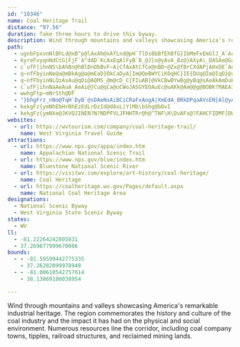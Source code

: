 ```yaml
---
id: "10346"
name: Coal Heritage Trail
distance: "97.56"
duration: Take three hours to drive this byway.
description: Wind through mountains and valleys showcasing America's remarkable industrial heritage. The region commemorates the history and culture of the coal industry and the impact it has had on the physical and social environment. Numerous resources line the corridor, including coal company towns, tipples, railroad structures, and reclaimed mining lands.
path:
  - ugnbFpxvnNlBhLd@xB^p@lAxAh@xAfLnd@pH`TlDsBbBfEhBfG}IbMeFxEmGlJ_A`AcBdA}YfHqM~DoHrCq|@d`@sEfBk_@hPyBr@}Cp@iCXcCJsCCcDSwHuAqFg@iC@gE^aDp@oC|@ySdJeb@bJsAd@cEvBmCbC_BhBiAxBmVtp@cBlDsAfB_BzAqFxDcFpEy@rAYdAEvBHdAnBfGh@dCD`@?dAKjAiAxDMdBl@hGJlCOjAi@zAe@p@sB`Ba@n@]|@ObA?tARhBjDxO`@jCCpBm@fGBz@NpAl@~AlJhO^z@NvAEt@S~@s@lAq@\mElAYR]r@_@jBC`AVvBn@tA|AdBZjA?~A_@lA_@`@e@XiAHmNwCeDa@_AF}@XgHrDiAhAgDbGuPhTmA`A{Bv@_Al@sCjFuEnFuBlDsAxAmBp@mEPsGvB{@j@m@l@gEpGeB`B}JzEuExCwDvEoG|JgAdA{@\_Db@eAX_Aj@mEpDmAh@mU~GsK`EcCxA}AxAyAfCaDjJmAlCmArAqDzBoAlAmHtNkJrMs@lAcFxLcBfDmCxDwGhHi@fA_@hBE~ANtNX|G?rCOpCcAvEyA~CmFjIs@tByAfG_AlBWXiAn@eF`A}Aj@mAdAuDfFiA`CkI|U[`BIvACtBL|CjApJl@rBnBfDfC~BrJpClInBzBv@^Zd@z@h@bCNjBAZOn@y@zASx@Cr@HlGNfDAxCa@lBoAfCUbA_A|Ie@lHJzGDn@R~@nCnHRfB?xBIlBg@fESvAm@nBu@dEm@rHw@`CuBdEoB~Ci@l@_DrBkClCiAr@yBf@aKV_AJcBn@_CbBaDz@}E|BYNsBvD_ArBYrB_@r@[P}AFs@PwEtCk@x@cBtD_@hAOz@SlGFrBSjAc@tAYvBCxGG`Aa@fBuBdGYlACz@\bFFzCu@nILrAb@bAxD`D\ZXj@VjBLfCCrAMlAa@xAcJfScC~DwDvEiBrCi@n@qAt@eDx@}ABqIkBkACaAV}KzEiAPqIX}DQyA_@mAy@sB}C_Aq@yP_Js@U_AIkAj@c@b@mC`D_BfCsApCc@nA_AvFcBvHo@xAeAdAaAd@mATaSrC}ACcGoAcAGu@F_@J}@x@iBdDWp@_@hAU`AGZIz@ClA`@xGGhJV~C?|@KhAu@xDc@jAq@dAwFnDmB|AmDnDgM`OmCrBg@`AOt@G|@D~AH^d@lAf@h@p@`@bCv@rCl@~LpAbBz@rAzAZtAHhDc@jCeAhCW|@UzFBvBL^TXfJvFhBr@rDtBbAfAdBbE`EdHn@`Bx@~C~AnHh@pBlCzH|BfL~@fCt@vA|AzAfHjDxA`AXj@Rn@Dz@Er@]bAYd@oGxE}MzGiAx@_BjBiA~AYr@[jBSfDo@dB}AlDgBrBkDxPcBbEs@|CUpCw@vNa@hDm@hCuAlCmA~@s@Xu@JeBWgCaA_Aq@s@u@k@_AwA_Dy@gAoCkBaAa@wACqAb@w@t@gAjB_AnF?xBzDhStFfMxCnMtAjF\tC?~AIrAa@`Bm@hA{EbHmBrB{UtRoA`BmAjB_ArBYfBMzOGjB_@lBq@x@k@XkAR}AMs@WmDsBgEo@e@]_BsBi@Yi@K_ANy@h@c@~@OrA@h@VlAhFnNfAzA~EbElBt@fGdAlBLxA?vCSxDm@~@?vD`AnA|@r@~@x@hBZdBHpAErC}@hGEfABrAJbAj@hBLVVb@f@h@tAx@bKlB~Bv@bBr@~C`C~IrIh@|@X|@NdB?bBYbBcClE_@hASlA?nCh@lCh@|@v@z@~EpD|CtA`JxCx@d@hBjBrAxCp@nDH`CK|BaGj\Ur@cAvAu@h@o@VwAR{F^{@RiAr@sEvEyBhAsB\qGE}@PaA`@gAdAy@~AeA|FcAvBs@r@{@j@{IzCy@^cA|@u@~@aCbEiEzKsAlB_A|@qChBqOlH_C^oCNaBNi@V_@d@Sf@K`ABp@Jr@zJvSj@hCHtBElAOxA_@hAi@bA_CrC{ElE}FlHsAxCa@`CGvDb@tDhBtKpBxHFx@DbBQ|Dc@dCi@`BiAxAsEzCcA~@_BxBy@dBaCnJe@pEiBtL?j@L`@T`@\Z|A\nJ~@tB~AfAlAIPCl@G^^f@\n@xAbCP^}@@e@?mA@}B@WBI?s@CQ@ODKFKFKHcAt@_@\WVMT]v@c@VMNGF_DxBg@fA?`@KVcDnGyCrCi@P}DUGkCKqAUeA}GeN]mA?u@T}AzBsJJwAK{@Sw@Yg@sE_E_@g@g@eB[mCDe@Re@bEgEn@{@h@wARsBGm@Sq@wCsDiAgCUsBMiEU_BYkAs@_BeMwSeDkEwCuB{MuGmAwA[y@Ms@EqAH_A~AiFVkAJoACyCi@yP?mBLsCpAuKNoCBeCOsEYgCe@eCgBeH[{C?uDRaEMqBg@sBi@aAk@k@iJqGw@_@_Bg@}BUyBHgGbByARaIEsBQsAS{Ae@oJyFcAi@eBq@iA]iDi@mCO}ABiu@`EyFl@}DrAwG~DsAf@aH|@uA`@iPzIyAVyA?iB[eAe@iZoRo@q@_AuB_@qBW{C]iBw@sAm@i@k@UsASu@HuAl@mCtBsAX}@?sJaDcDe@kGEiRJyCSsB{@wCeCkBgA}@U}AIoBZ_Af@y@p@iAjBiB`Fm@fAaAdAeDdCeA`BO|@?zATjAl@hAf@^b@TfAHxCGhAFbBh@lBrAdA`Bt@rB^`CFbBK~BQtAaDbLOdACjAFdBbAbF?hAI`Ae@pA_@f@aE~BaAnAg@bA]nAeC`Q_BrDsAzBo@bBMt@CdALdBr@lBx@xA\|@P|A?dA_@fCwDhPUnBIbB?jB^~EHlCEjB]fDe@lBk@zA{A~B_BdBcB~@{GhC{BdBmC`Cu@|@c@z@}AxE{@jBiB`CgGlGs@f@s@XyEn@}@`@_@b@i@|@_@jBUjIY`BcAdBmErC{@tAS|@?ZZdGAt@c@rB[d@i@^}AVkE}@iA?kAb@cF|EiAx@eAh@_Df@sIQcAR{Ap@gAfAo@nAcCjHcBbE{FvJ{@x@y@X_AHoAQcBeAcDaDiAy@mCcAaE{@iBDwHdB_A@wAYoAaAo@qAsBmHeBgFmCaHiB{DeHyLyUs^yDyFmBoBcBcAsG_BiAm@cBoAiAoAo@_AiAiCi@gBc@_COkBEyKSgCWsA}@_C{HkK_@y@c@oBOoAkA{YC}C~AgSnA{OfCyVHqDSsD[yB}@iD}F_Ne@sAsCmJa@aAq@eA{IsGoAm@aHeBcB}@cHcHcBmBi@aAi@gBiAyKc@iBo@wA_CkCeAgBqCmKo@aBuAkCq@y@sGiFcAq@yAQy@Ds@T{@n@g@v@Wt@g@xEUx@g@bA{@x@gAb@eAJiB[mAs@eBo@o@EwAPu@b@_@b@cFrHsBxBi@b@eAb@gDj@IcMLwA^gB~EgL\mB?{AYkB}AsDiAuBcAoAoAgA{Ay@aB[kLe@cE]cFy@cEmBmA_A_AiAaA}Ay@kBk@yBOgC?oALeBPmA^kAbAgBjAmAx@i@xJaEbBsAx@mAn@qA\gAPmAZ{HB}AYyF?cCh@qC`A_B`@g@nAw@vAYlAAjAL`JvBr@SNi@?k@]iA}FsNe@aCG_C`@aEhCyKnA_ClD{Dh@sAN_ABeAIiCy@sDmAwBeDyD_EiDu@gAm@oAk@}BYmDBiBPgBVy@t@qArDcC|As@~Ai@bCe@jEYpANbA`@bFjCnHzEf@D\YBQ?w@wAiFeB}KIsELgGCoCy@_Ko@wDy@_BgEsD_AgAoIuM{AsBcB_Ds@yAkAoDwBeJKyBHmARkAj@mAz@_AzEyAxHm@|A_@hAm@hAmAx@wA^mAXyB@eCoAeWk@sC}BuGcCkEYgAE_AHg@^_A|EoJhAkE`AuC|DsHjDiKd@eCx@_NEm@Sm@o@s@oBs@sHcAaB_@mAo@eAiAyAmCs@yByBkPYwAe@u@y@SwLnB{DGiAYy@c@yC{C}AyBsAsCuFeTwCqG]yA[mC?gCZmBp@wAnAoA~Aw@n@K~ADfExAjGdA~@FhBOf@Wz@aAl@wA\gBRyBGuQJaE_@sLmB_\AyD@{FHkAfByC^]hBu@~@O~AIvIbBhALfA?hB]rDcBjBwAfDmD`CuClImIrEyBhNkJnDwElC}Ad@g@h@qAHmAO_Bo@sAgEgEuAq@eASgBMySg@{Di@cNmD{CgBmBoBu@uAc@aBUyAU_D?}ATsDNwFh@_EX}GHaCCwA_@mFyBsHi@y@qKgK_IgFuCsAy@m@y@_AyBoDcDkDWk@q@mD}BiGwCeM[s@yBoBUSE_A?wAA_B_@AcA?uAD@gBzHc@lAa@t@q@lCuEb@c@j@OfDHhBPfGlBdQlDvADd@Er@U~@i@lHuFdFkDlAyAT]nGeNf@_CVcEEqDOsBoAsESeAiBwPOeAYmAoA_DyAyBeAmAqGmFmAs@eCcAw@a@i@]i@]]WY]OSMWMYeAwDCI?S?QF]DMHKHKFEXMd@OZGf@GpAGdCOx@OrAy@x@oAJY`AkD`@iBFu@G_AYiA}AkCeAaBW[q@k@iD{A}E}C}Ay@mE}A_@Iq@@]BaAP{@Rs@Rs@Tq@Z_@Rc@ZQNm@l@wBzB{BlDWV[XYTUJYJ[Hm@FyCZO@W?SC[GQIq@_@sSwN_Bk@iFg@yAi@aEiDa@q@Ys@I{BZqD[eD@{AlBeFrCgFx@aD^eDDwBEoC^uEh@kAfCsBxAgB|@k@\GzHLfCSr@[xAyAxDiCnAg@|CYrBFbBj@`F`DbCrBj@VjA@f@a@N_@BkASsAuEwKeBeHcBsIo@{GOuKBaGGu@Qq@w@eBeB_DYy@[mCM_@[_@]Y{MiEiPaHwIyAsFo@wCSm@Da@D{@\gBtAs@zAgIlUYf@_Al@y@?mAOuAi@qEuDiAwAk@_A_BoDk@qBKgA_@{Qe@uAmBkAcG_CyD_AgBSyAJw@Pw@`@}@~@c@x@kBzFi@PgAQ_B_A_A}A]cBe@yE_@_Bo@aB_BaCqB}AmA]}@AgAHoA`@wAxAyBfF_ApAy@l@o@V}BJy@OiAm@iD_E_KgJ_By@yC[s@]iB}A_AWwKV{Fr@s@?aAKaA]gCoAkAc@]EkDPeKxBaId@}Ax@cC~BoAz@yA^sALcCUkKmCmHqCcDyAeHyDeBm@cBQigAxFsGDcYG_HR_AWqF}D_BO}DVo@G_AcA{I}MeBgBmB_A}EoAyEs@_Ng@wAg@{G{DOAS?u@LK@KAKEOMCMAO?IHuAAi@gBgEyBmDwE{E_DyBiI_C[EQASAYESGyDgBiBsAyBsBq@[{@FwIzCeNbAu@KiAyAm@YgTsDeA?cBd@c@ZoAjB_@Js@Qs@iBk@i@mDaAoBY}PjAmJByAh@yBdBs@Lo@QiAmBcAk@uADgCr@e@D}@QkAs@{Ce@y@_AKc@IeBSy@Wg@g@]sHkBaDUmAi@_DiB_BYYQuAkEoH{KK{@NmCIqA_@s@mAe@UUEo@RyACg@yA_D?_@Ta@XKxAJr@Kh@SxByAnAgA^q@Ty@t@aIJeC?gCsBy{@WcDoCiJuBoP}BgJm@_Bq@eAmAiAsBwA{@eAi@yAWaB_BeQHeGiAqQi@wG_AsIDgCfAsDJ{AIsGi@{L]Jw@DmCFya@x@{HX_EXoPpBqFCsAc@{@Qk@Qo@Uy@_@mAs@[WGEWW]Yi@q@qC}DoDqHkDiHgEuIMWM?yA_DsBwDy@iAi@q@wAaBqCmCoDsCsCaBsBaAoBu@uEkA{KkC{Ag@eFsCwCkCeAsAiAsBuAsC]gAs@mCsBaImAkFk@kBm@oAq@iAU]kA{A}IkLeEmFc@c@gAaAgAeAa@WyE}CsGeE{T{NyCqBeBmA}AqAkAeAeA_Aa@a@mByB}@cAcAkAaCwCsBeCwDqEsA}AAUcAoAOWi@o@KM_E_FkB}B}@iAuEqFqOqOMCkBkBY]Ye@[s@o@cB]uAUcBDg@EcDB{BHsAD[TqDE_@LqBLmCEgCSeBk@_Cc@iAoAmBsB_ByBw@oY_BiIgAuI_B}AMqCEoFGo@KyAq@uBeBy@gAs@yAmA_Ec@y@eAgAiB{@gLqCwU_FiCy@aBoAqAqBwByH_AmBgAsAuAmAuBy@_PkCyNy@yADyAXmDvB}Cz@aMp@iBEsHeAgBGeGZ_@IkBLy@KqAm@eCxAgDt@qr@pEmAXsAf@mBfAiBtAkw@|q@iAr@gBl@oB\sBCyeAiNcEa@gDCsC\_TnGcSfFsXdIgHhBgEh@cB@sBMqDq@eTcGgk@sWmCyAeBwAwByBaKkPwBuCoDkDcCgBcCuAcCe@mFWeABcANuAv@kFtFiBhAiBb@uFb@kEDoRyAeDq@uAq@uAgAw@aAo@kAm@yA_@_B}Jot@IiBNiCbBsEDSb@mAt@eCRmCEmBSsA]kAuFwLc@sAc@}BOcBIwB?eCR{ECyAK_Bc@oBy@_BmAqAuToNcB{AiBcCmEoImCmEcLoLaAq@iBe@iACiAHoA^ea@~Qw@r@Ul@_ArGo@bBiDxGiAlAi@XcATaGHiBj@iAr@sF~HgAfAoA`AyD|AcOtCuAB_BWuAm@uAsAk@eAc@kAcAwFy@cCiEmIw@aA{@y@eNyHiCgAcHkC{AUyE]_@Ic@]e@i@w@k@
  - kyreFvyqnNdCtG|FjF`A^dAD`KcAxEqAlFyB`B_@J[n@yAvA_Bz@}AXyA\_DASAe@Ga@Mu@UwA
  - c`ufF|ihnNS\bAhBn@hBlDnObBvF~A|CfAxAtCfCe@nBD~@Zx@fBrCXdAPjAHxDE`Ae@fD@lCGdAcAjEsBvNu@_@}AeA_@?wDxG
  - q~nfFbyinNe@a@mBkAg@a@mEaD}DkCaDyA[Im@QeBWYCiKOqHC}IE{DUq@Im@IqD}@sPgEiPgEuD}@kBm@yG{AyAKcHOaZi@uCU_HqAqFeAw@A{@x@
  - q~nfFbyinNLQzAsAu@qDi@AQMS_@m@cD_C{FIuAB}@VkCBwBYwBg@yBq@sAeAkAmDuBiA]kBUgCcBwBy@C[XmDB}@H_@bBgCnA{@Tw@BmAYqAs@mAk@a@}E}BYo@C}@Tm@|Bu@pFiFH{@Kw@CmATmBhA_CX_BJsBUmBe@yAgHePyDwHw@iDDsB\qAd@o@f@[`B_@x@?tANx@CtA_@p@e@h@s@b@y@TaANeAAoCg@kERy@^a@bAo@lGaBhBaBdBiAvAoB~@eCx@oCh@qCZkCl@wL?aAOiAsB}HoBqCmA_C}A}Bu@i@o@SiBWeEMkE?mASoAgAi@sAOqAOWk@YK[BwAN{FZeB|@aDJaAG}CV}FKy@cC_Eu@y@wCqC_CyAmAyAa@cAw@kGUe@wDyDiBuHOYcBiB_B}@uAsA{D_DgCuFsFuFmHkNg@aBOuC`@yCjAwEHiF_AyDUe@cEyEqCsDu@sC}@sEB{FmDyEmB_AcCa@eBeAs@eAwB{AyB{@_EQwAQoBq@cBCo@RcCtCa@VeDf@{OlA_CJoDdBGPB|@MV}G`G}DfCiAh@
  - c`ufF|ihnNaAeAuA_AeAi@}Cu@qCa@uCWoJASGYEOAuEc@uAKk@Am@@g@BOBK?MAEAIAXdFy@r@iCpC_An@mBd@iEVm@CcD}@kEsD_CqCuAgD{@mH]eA}DuGaC_Ju@iB{CwFwAyA}CmAmXmEkFmAsEgBie@oUsIyDuBk@uDi@_k@wDoVsA}@IIEg@?a@@k@DqANa@w@[i@IE]IiEiB}CsByBmB}DsEgIiMoAaBaKsIcBeB}VyYqE}DgCuAuFqBoaA}TsEuA_CkA}NgJqqAsz@cBu@_AMiBRgBdAe@p@oBhEwBvDcEnGoAj@cEdAiARu@?{Dy@oA@aErA
  - wwhgFtp~mNrSth@DF
  - "}bhgFrz_nNo@TqH`DyB`@sDAeNsAiBCiCRaFxAogA|XmEdA_BRkDPqaAVsEN}Al@yApAwGzJuA~A}A`A_E~Ag@b@i@fAU`BcC|e@@lAfAxGpI~a@~ApE`I`RTfARrAtAb\\FtGYzKYdHYxBsBnIcA`CqKfQqFdG]t@s@xC]dAk@z@iAdAaAb@}@NgBGmAe@iDsBm@q@WmAC_Ah@uHDkBEy@Ss@m@aAuA}Ay@Y_EIoFw@qFv@iEYw@@m@Lc@X_CpDm@Re@E_@SY_@[qA_A}Bq@wCUk@i@g@eAg@cCe@}CKiDFs@EsDiB_BwAeG{I_BsCc@_@i@JiFzBi@Jaj@bAiCLyAXw@VaAr@cBhCm@\\u@NwBBaARyA|@mCn@mAbAwCbAeB~AcBd@iBv@eALm@RoA|@gIfCw@FeDEy@[wCyC{Ay@}@WmBYoCeAo@AsBPOOSi@Xu@X[xA]rBJtJrB|@HVIZa@N}@|@gIb@aAZSb@DZZvC`IVVVD^KfBeAhDD^M^m@h@kE^eAl@YnDd@l@Gh@e@rAkExAuGt@eAXAZLhCdEf@J^QnA}AnCU|@i@bB}Ah@Ep@FXGVWxBmE^_ADk@Cg@k@sBe@eEJ_A|@gAJsAiBgISaBEkBT}Fl@_D?eAYkA[a@aIyF}DsEUe@N[VI`K^pAEhAStAs@vA_BtAyCFg@Cg@c@cB?{@^_ENcD`AwC@sBgIaw@s@aF}@iCiAwAqQaMu@Ym@Ey@HyA^eB@gB_@eC_AgAg@_Aw@y@_AmAsBoC{KwAsDeAaByAyA{IaGoAqAo@mA]mAK_ABkBJgAd@sA|D{H|D_JrAaFh@gENcFHkf@CaIi@gb@DqBNaBr@_Dl@yAx@wAh@m@|B_BxAk@`Fg@`Cm@jO{HlBqAxA_Bt@iAzF{Lv@iDVaDEyBOsBuKct@iBaJgHqXy@aEe@aEUmDMwHfAce@NwDt@wJd@}DbBoJrAyFtKe]nAyE^_CT{CJkDAaCOaCYeC_AgEgVis@k@uDIqCHsBZqBbAmCx@yAnAiAlEsBle@gQrDmAbD_BbDqCtBc@vABrAb@rAfAx@fAj@jArR~a@bC`E|BbDjC`DjDlD|g@ra@bCdCdBtB|DlGjDfIjA`Ex@rDhArHfEja@bCzObCtLnC`L`A`DdFfOfDbI|AjDhFbKpErHzdAb`BvIpLjJrLnJtKrCrDt@dA"
  - kekgFz{ymNhEbHrBhEzEdLrDzId@dAxL|Y|Mb\bShg@bDvI
  - kekgFz{ymNXe@JKVQJINEN?N?NDPFVLJFHHTRr@h@^TNF\H\DvAFx@?FAHCFIDMF[DWLiBDoALiBDmADQ@LNj@L^Rr@Pb@Tf@\h@NNJFLFP?d@AJALGFIBIBI?OAIAU@UD]DMDEHCLAL@JAZ?TBGJCBEDI@OAM?MBIHGFCJAL@V@XD`@@H?HAHCHGFIDM@_@@WAO?OBMDIFEFGLALANJ`AL`AH\L`@LVFTDT?H?FEHa@d@GRCP?P?PBXLj@?N?LEPEJMLIDULKJIRENGn@Cf@CTAJIZIXGRKPKNMLYNg@RQLGDEFUb@GPKLON_CtA_@VIBM@MAMEIEIIEOI[IUKOQQGEOGQ?G@[N_@HMBe@BWDSFi@RMHKJS\MHKDM@QAUESGk@@m@HS?MCQEeAi@g@]OIMEQCS@QFQFg@\SRUVOVKJMHQF]D[D_@?O?_@Gi@OIAM@MBG@DDPJz@Tz@TH@PDJ@H@RATEpBq@PEN?R@LDLFj@^f@ZpAp@THZDTAN@PDNHPPPJRHHBRF^F|@JT?TCREFCHCDATAL@LBLFJHNPNNPHPDHBX?TCh@Ml@KZEp@IN@VATEDAPGTEREJGPK^_@RMr@]NIV[HQVYTOPK\]X[Vc@LOPQPIRSRYZk@Vc@Zm@BCD?D@@D@DKZk@lBUl@_@t@Yh@CD?F@BBBF@DCPOTYNUL[R[NULURg@NWHMDG`@a@JOHQPkAFOFKv@o@d@_@TUz@gAXU`@i@`@k@fAeBJMFEDAFAF?JDtBpBnAzA@B?FMZsAtBINKTQb@KZEJQr@GNIZCRAFc@lBAPBJBDPJjBnAn@b@d@b@JHNPHP@J?LADCFYd@IHGBEBC@E?E?gASoAQYCYAM@UDSHILORe@dAKPSVu@t@k@p@gAxAA@@FBFDBD@FCFQNWNWhA_ALQZW~@u@PKPGPER?r@F`BThBLpCFz@C|@IlAShBc@r@Wr@Wf@Wf@[n@YXOr@_@TMXUTSd@o@d@o@POLEB?D@DD@F@FCHGLORUVU`@S\W\IDgAz@cAr@iAdAWTc@Zg@VeAb@UF[LSLSLy@r@WNSHQ@[?[C]Ec@OQAU?QBUJQBQBSAOEUGQAQAs@J[FQHOL_@b@c@l@Wd@OZUn@Uv@IJUXSNSNEDWF_@Rc@Nk@ZOLOJ[X]Rg@TMJINGNO\MRKLKHODOBQ?YISAUAM@G?KDKHKJUj@K\MTMRMNOJQHSFY?i@AUCI?IBQDOJIJMNCFIFIDK@KCYA[?G@KFIFKPWd@KJOFMBM?MA_@Mk@WEAEAIAE?M@O@m@\e@XIHOJOFQBc@@u@@w@CiA?mA?kBE_@Ea@Ic@OMCM?MBIFKJKZERCTDbC?`AAjCCl@?N@LBRFNLT\^\X`@VXPfBxAZZHNZh@Vf@DNDTBXB`AHpA@h@?V@x@Dv@BJHVFNLRLLfA~@XXX`@\^JJNDJ@N?NEt@a@XKXEVCX?VB^N`@Xh@Z`@Rd@Ll@JdBPTFTLNLLPJPVjAHXRb@\r@hApBZd@VZz@x@f@^PLZLlBb@NFPJLLR\PX^j@b@j@PTl@f@f@`@TNVHPBP?RCzBq@XONMLQVi@V]b@i@`@g@ZYROXMVGd@Ch@CfA?xBBx@AVC^IZIVKZQTSh@k@VWXU
websites:
  - url: https://wvtourism.com/company/coal-heritage-trail/
    name: West Virginia Travel Guide
attractions:
  - url: https://www.nps.gov/appa/index.htm
    name: Appalachian National Scenic Trail
  - url: https://www.nps.gov/blue/index.htm
    name: Bluestone National Scenic River
  - url: https://visitwv.com/explore/art-history/coal-heritage/
    name: Coal Heritage
  - url: https://coalheritage.wv.gov/Pages/default.aspx
    name: National Coal Heritage Area
designations:
  - National Scenic Byway
  - West Virginia State Scenic Byway
states:
  - WV
ll:
  - -81.22264242805831
  - 37.269877999670086
bounds:
  - - -81.59599442775335
    - 37.26282099978948
  - - -81.00610542757614
    - 38.13869100038954

---
```


Wind through mountains and valleys showcasing America's remarkable industrial heritage. The region commemorates the history and culture of the coal industry and the impact it has had on the physical and social environment. Numerous resources line the corridor, including coal company towns, tipples, railroad structures, and reclaimed mining lands.
